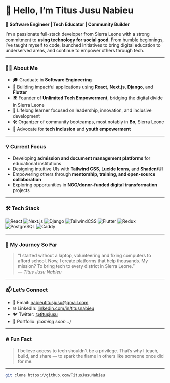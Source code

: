 # 👋 Hello, I’m Titus Jusu Nabieu

🚀 **Software Engineer | Tech Educator | Community Builder**

I'm a passionate full-stack developer from Sierra Leone with a strong commitment to **using technology for social good**. From humble beginnings, I’ve taught myself to code, launched initiatives to bring digital education to underserved areas, and continue to empower others through tech.

---

### 👨‍💻 About Me

- 🎓 Graduate in **Software Engineering**  
- 💼 Building impactful applications using **React**, **Next.js**, **Django**, and **Flutter**
- 🌍 Founder of **Unlimited Tech Empowerment**, bridging the digital divide in Sierra Leone
- 🧠 Lifelong learner focused on leadership, innovation, and inclusive development
- 🛠️ Organizer of community bootcamps, most notably in **Bo**, Sierra Leone
- 📢 Advocate for **tech inclusion** and **youth empowerment**

---

### 💡 Current Focus

- Developing **admission and document management platforms** for educational institutions  
- Designing intuitive UIs with **Tailwind CSS**, **Lucide Icons**, and **Shadcn/UI**  
- Empowering others through **mentorship, training, and open-source collaboration**  
- Exploring opportunities in **NGO/donor-funded digital transformation** projects

---

### 🛠 Tech Stack

![React](https://img.shields.io/badge/React-20232A?style=for-the-badge&logo=react&logoColor=61DAFB)
![Next.js](https://img.shields.io/badge/Next.js-black?style=for-the-badge&logo=next.js)
![Django](https://img.shields.io/badge/Django-092E20?style=for-the-badge&logo=django)
![TailwindCSS](https://img.shields.io/badge/TailwindCSS-06B6D4?style=for-the-badge&logo=tailwind-css&logoColor=white)
![Flutter](https://img.shields.io/badge/Flutter-02569B?style=for-the-badge&logo=flutter&logoColor=white)
![Redux](https://img.shields.io/badge/Redux-593D88?style=for-the-badge&logo=redux&logoColor=white)
![PostgreSQL](https://img.shields.io/badge/PostgreSQL-316192?style=for-the-badge&logo=postgresql&logoColor=white)
![Caddy](https://img.shields.io/badge/Caddy-339933?style=for-the-badge)

---

### 🌱 My Journey So Far

> “I started without a laptop, volunteering and fixing computers to afford school. Now, I create platforms that help thousands. My mission? To bring tech to every district in Sierra Leone.”  
> — *Titus Jusu Nabieu*

---

### 📬 Let’s Connect

- 💌 Email: [nabieutitusjusu@gmail.com](mailto:nabieutitusjusu@gmail.com)
- 🌐 LinkedIn: [linkedin.com/in/titusnabieu](https://www.linkedin.com/in/titusnabieu)
- 🐦 Twitter: [@titusjusu](https://twitter.com/titusjusu)
- 💼 Portfolio: *(coming soon...)*

---

### 🔥 Fun Fact

> I believe access to tech shouldn’t be a privilege. That’s why I teach, build, and share — to spark the flame in others like someone once did for me.

---

```bash
git clone https://github.com/TitusJusuNabieu
